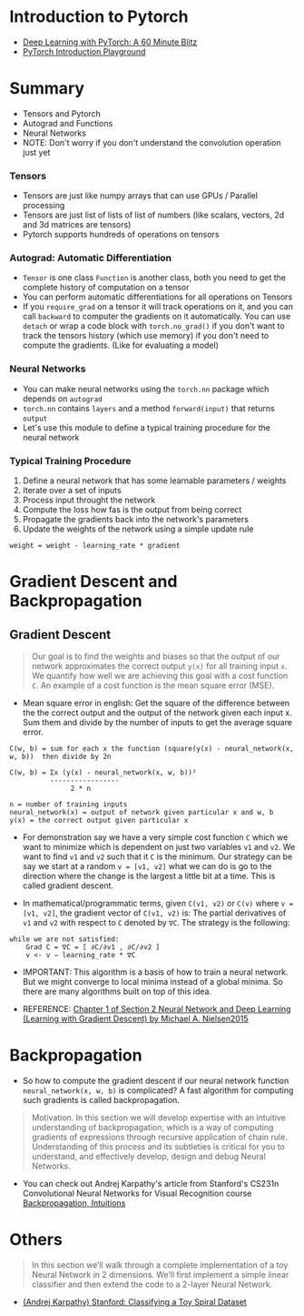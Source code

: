 # Introduction to Pytorch

- [Deep Learning with PyTorch: A 60 Minute Blitz](https://pytorch.org/tutorials/beginner/deep_learning_60min_blitz.html)
- [PyTorch Introduction Playground](../../../old-ntbks/pytorch-notebooks/)

# Summary
- Tensors and Pytorch
- Autograd and Functions
- Neural Networks
- NOTE: Don't worry if you don't understand the convolution operation just yet

### Tensors
- Tensors are just like numpy arrays that can use GPUs / Parallel processing
- Tensors are just list of lists of list of numbers (like scalars, vectors, 2d and 3d matrices are tensors)
- Pytorch supports hundreds of operations on tensors

### Autograd: Automatic Differentiation
- `Tensor` is one class `Function` is another class, both you need to get the complete history of computation on a tensor
- You can perform automatic differentiations for all operations on Tensors
- If you `require_grad` on a tensor it will track operations on it, and you can call `backward`
to computer the gradients on it automatically. You can use `detach` or wrap a code block with `torch.no_grad()`
if you don't want to track the tensors history (which use memory) if you don't need to compute the gradients.
(Like for evaluating a model)

### Neural Networks
- You can make neural networks using the `torch.nn` package which depends on `autograd`
- `torch.nn` contains `layers` and a method `forward(input)` that returns `output`
- Let's use this module to define a typical training procedure for the neural network

### Typical Training Procedure
1. Define a neural network that has some learnable parameters / weights
2. Iterate over a set of inputs
3. Process input throught the network
4. Compute the loss how fas is the output from being correct
5. Propagate the gradients back into the network's parameters
6. Update the weights of the network using a simple update rule
```
weight = weight - learning_rate * gradient
```

# Gradient Descent and Backpropagation

## Gradient Descent


> Our goal is to find the weights and biases so that the output of our network
approximates the correct output `y(x)` for all training input `x`. We quantify
how well we are achieving this goal with a cost function `C`. An example of a cost
function is the mean square error (MSE).

- Mean square error in english: Get the square of the difference between the the correct output
and the output of the network given each input x. Sum them and divide by the
number of inputs to get the average square error.

```
C(w, b) = sum for each x the function (square(y(x) - neural_network(x, w, b))  then divide by 2n

C(w, b) = Σx (y(x) - neural_network(x, w, b))²
          -----------------
               2 * n

n = number of training inputs
neural_network(x) = output of network given particular x and w, b
y(x) = the correct output given particular x
```

- For demonstration say we have a very simple cost function `C` which
we want to minimize which is dependent on just two variables `v1` and `v2`.
We want to find `v1` and `v2` such that it `C` is the minimum. Our strategy can be
say we start at a random `v = [v1, v2]` what we can do is go to
the direction where the change is the largest a little bit at a time. This is called
gradient descent.

- In mathematical/programmatic terms, given  `C(v1, v2)` or `C(v)` where `v = [v1, v2]`,
 the gradient vector of `C(v1, v2)` is: The partial derivatives of `v1` and `v2` with respect
  to `C` denoted by `∇C`. The strategy is the following:

```
while we are not satisfied:
    Grad C = ∇C = [ ∂C/∂v1 , ∂C/∂v2 ]
    v <- v − learning_rate * ∇C
```
- IMPORTANT: This algorithm is a basis of how to train a neural network. But we might converge to local minima
instead of a global minima. So there are many algorithms built on top of this idea.

- REFERENCE: [Chapter 1 of Section 2 Neural Network and Deep Learning (Learning with Gradient Descent) by Michael A. Nielsen2015](http://neuralnetworksanddeeplearning.com/chap1.html#learning_with_gradient_descent)


# Backpropagation
- So how to compute the gradient descent if our neural network function `neural_network(x, w, b)`
is complicated?  A fast algorithm for computing such gradients is called backpropagation.

> Motivation. In this section we will develop expertise with an intuitive understanding
of backpropagation, which is a way of computing gradients of expressions through recursive
application of chain rule. Understanding of this process and its subtleties is critical
 for you to understand, and effectively develop, design and debug Neural Networks.

 - You can check out Andrej Karpathy's article from Stanford's
CS231n Convolutional Neural Networks for Visual Recognition course [Backpropagation, Intuitions](http://cs231n.github.io/optimization-2/)

# Others

> In this section we’ll walk through a complete implementation of a toy Neural Network in 2 dimensions.
We’ll first implement a simple linear classifier and then extend the code to a 2-layer Neural Network.

- [(Andrej Karpathy) Stanford: Classifying a Toy Spiral Dataset](http://cs231n.github.io/neural-networks-case-study/)

